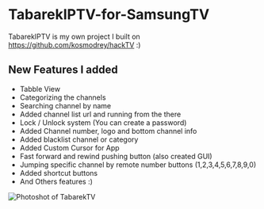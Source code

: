 # TabarekIPTV-for-SamsungTV
TabarekIPTV is my own project I built on https://github.com/kosmodrey/hackTV :)

## New Features I added

* Tabble View
* Categorizing the channels
* Searching channel by name
* Added channel list url and running from the there
* Lock / Unlock system (You can create a password) 
* Added Channel number, logo and bottom channel info
* Added blacklist channel or category
* Added Custom Cursor for App
* Fast forward and rewind pushing button (also created GUI)
* Jumping specific channel by remote number buttons (1,2,3,4,5,6,7,8,9,0)
* Added shortcut buttons
* And Others features :)


![Photoshot of TabarekTV](https://raw.githubusercontent.com/ateber/TabarekIPTV-for-SamsungTV/main/main.png)

